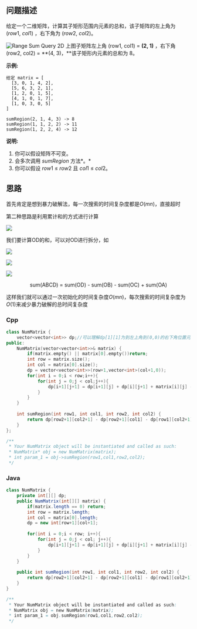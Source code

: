 ## 问题描述

给定一个二维矩阵，计算其子矩形范围内元素的总和，该子矩阵的左上角为 (*row*1, *col*1) ，右下角为 (*row*2, *col*2)。

![Range Sum Query 2D](https://assets.leetcode-cn.com/aliyun-lc-upload/images/304.png)
上图子矩阵左上角 (row1, col1) = **(2, 1)** ，右下角(row2, col2) = **(4, 3)，**该子矩形内元素的总和为 8。

**示例:**

```
给定 matrix = [
  [3, 0, 1, 4, 2],
  [5, 6, 3, 2, 1],
  [1, 2, 0, 1, 5],
  [4, 1, 0, 1, 7],
  [1, 0, 3, 0, 5]
]

sumRegion(2, 1, 4, 3) -> 8
sumRegion(1, 1, 2, 2) -> 11
sumRegion(1, 2, 2, 4) -> 12
```

**说明:**

1. 你可以假设矩阵不可变。
2. 会多次调用 *sumRegion* 方法*。*
3. 你可以假设 *row*1 ≤ *row*2 且 *col*1 ≤ *col*2。



## 思路

首先肯定是想到暴力破解法，每一次搜索的时间复杂度都是$O(mn)$，直接超时

第二种思路是利用累计和的方式进行计算

![](https://pic.leetcode-cn.com/dca167f68285ff2353eb3c186792098aaf866459958af0bf0dbe8c82602e2fa0-image.png)

我们要计算OD的和，可以对OD进行拆分，如

![](https://pic.leetcode-cn.com/d4ad28b52f13edcc7fa09517e2f425d9b4dfbaaad7b56a9ec0b1e7e97e8e0888-image.png)

![](https://pic.leetcode-cn.com/da44239ca4e857d4d1974f449a3f283a3863403d5ce677f86bd61fb63b34ac04-image.png)

![](https://pic.leetcode-cn.com/227db43a25fb52ddccbc07c09afdc66ea60f97f8d636bbdaf68f167005bf6f75-image.png)

<center>sum(ABCD) = sum(OD) - sum(OB) - sum(OC) + sum(OA)</center>

这样我们就可以通过一次初始化的时间复杂度$O(mn)$，每次搜索的时间复杂度为$O(1)$来减少暴力破解的总时间复杂度

### Cpp

```cpp
class NumMatrix {
    vector<vector<int>> dp;//可以理解dp[1][1]为到左上角到(0,0)的右下角位置元素的和，是一个点的概念，而matrix是一个位置的概念
public:
    NumMatrix(vector<vector<int>>& matrix) {
        if(matrix.empty() || matrix[0].empty())return;
        int row = matrix.size();
        int col = matrix[0].size();
        dp = vector<vector<int>>(row+1,vector<int>(col+1,0));
        for(int i = 0;i < row;i++){
            for(int j = 0;j < col;j++){
                dp[i+1][j+1] = dp[i+1][j] + dp[i][j+1] + matrix[i][j] - dp[i][j];//dp推导公式
            }
        }
    }
    
    int sumRegion(int row1, int col1, int row2, int col2) {
        return dp[row2+1][col2+1] - dp[row2+1][col1] - dp[row1][col2+1] + dp[row1][col1];
    }
};

/**
 * Your NumMatrix object will be instantiated and called as such:
 * NumMatrix* obj = new NumMatrix(matrix);
 * int param_1 = obj->sumRegion(row1,col1,row2,col2);
 */
```

### Java

```java
class NumMatrix {
    private int[][] dp;
    public NumMatrix(int[][] matrix) {
        if(matrix.length == 0) return;
        int row = matrix.length;
        int col = matrix[0].length;
        dp = new int[row+1][col+1];
        
        for(int i = 0;i < row; i++){
            for(int j = 0;j < col; j++){
                dp[i+1][j+1] = dp[i+1][j] + dp[i][j+1] + matrix[i][j] - dp[i][j];//dp推导公式
            }
        }
    }
    
    public int sumRegion(int row1, int col1, int row2, int col2) {
        return dp[row2+1][col2+1] - dp[row2+1][col1] - dp[row1][col2+1] + dp[row1][col1];
    }
}

/**
 * Your NumMatrix object will be instantiated and called as such:
 * NumMatrix obj = new NumMatrix(matrix);
 * int param_1 = obj.sumRegion(row1,col1,row2,col2);
 */
```

